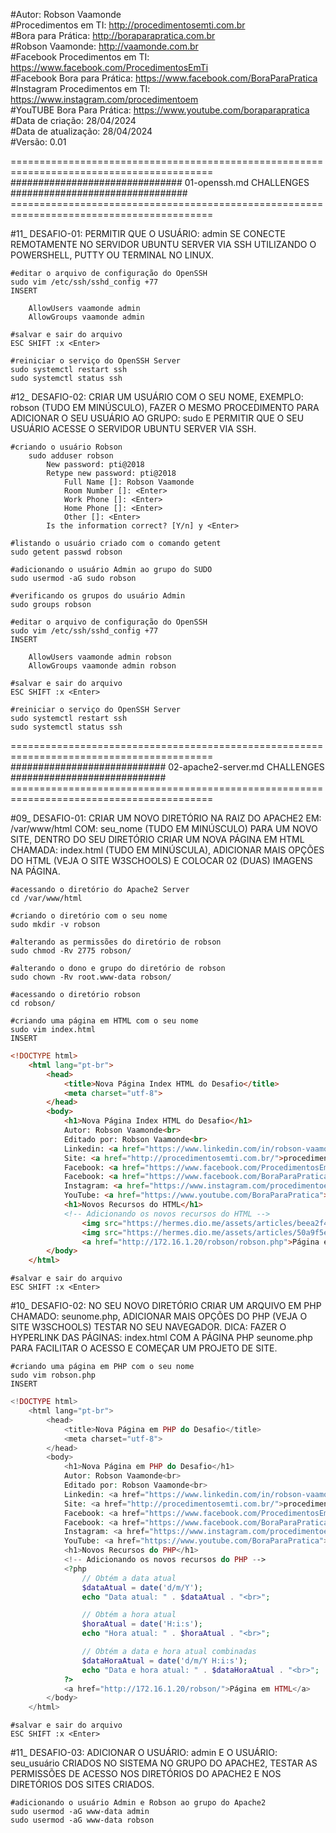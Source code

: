 #Autor: Robson Vaamonde<br>
#Procedimentos em TI: http://procedimentosemti.com.br<br>
#Bora para Prática: http://boraparapratica.com.br<br>
#Robson Vaamonde: http://vaamonde.com.br<br>
#Facebook Procedimentos em TI: https://www.facebook.com/ProcedimentosEmTi<br>
#Facebook Bora para Prática: https://www.facebook.com/BoraParaPratica<br>
#Instagram Procedimentos em TI: https://www.instagram.com/procedimentoem<br>
#YouTUBE Bora Para Prática: https://www.youtube.com/boraparapratica<br>
#Data de criação: 28/04/2024<br>
#Data de atualização: 28/04/2024<br>
#Versão: 0.01<br>

=========================================================================================<br>
  ############################### 01-openssh.md CHALLENGES ################################<br>
=========================================================================================<br>

#11_ DESAFIO-01: PERMITIR QUE O USUÁRIO: admin SE CONECTE REMOTAMENTE NO SERVIDOR UBUNTU
SERVER VIA SSH UTILIZANDO O POWERSHELL, PUTTY OU TERMINAL NO LINUX.

	#editar o arquivo de configuração do OpenSSH
	sudo vim /etc/ssh/sshd_config +77
	INSERT

		AllowUsers vaamonde admin
		AllowGroups vaamonde admin

	#salvar e sair do arquivo
	ESC SHIFT :x <Enter>

	#reiniciar o serviço do OpenSSH Server
	sudo systemctl restart ssh
	sudo systemctl status ssh

#12_ DESAFIO-02: CRIAR UM USUÁRIO COM O SEU NOME, EXEMPLO: robson (TUDO EM MINÚSCULO),
FAZER O MESMO PROCEDIMENTO PARA ADICIONAR O SEU USUÁRIO AO GRUPO: sudo E PERMITIR QUE O
SEU USUÁRIO ACESSE O SERVIDOR UBUNTU SERVER VIA SSH.

	#criando o usuário Robson
		sudo adduser robson
			New password: pti@2018
			Retype new password: pti@2018
				Full Name []: Robson Vaamonde
				Room Number []: <Enter>
				Work Phone []: <Enter>
				Home Phone []: <Enter>
				Other []: <Enter>
			Is the information correct? [Y/n] y <Enter>
	
	#listando o usuário criado com o comando getent
	sudo getent passwd robson

	#adicionando o usuário Admin ao grupo do SUDO
	sudo usermod -aG sudo robson

	#verificando os grupos do usuário Admin
	sudo groups robson

	#editar o arquivo de configuração do OpenSSH
	sudo vim /etc/ssh/sshd_config +77
	INSERT

		AllowUsers vaamonde admin robson
		AllowGroups vaamonde admin robson

	#salvar e sair do arquivo
	ESC SHIFT :x <Enter>

	#reiniciar o serviço do OpenSSH Server
	sudo systemctl restart ssh
	sudo systemctl status ssh

=========================================================================================<br>
  ############################ 02-apache2-server.md CHALLENGES ############################<br>
=========================================================================================<br>

#09_ DESAFIO-01: CRIAR UM NOVO DIRETÓRIO NA RAIZ DO APACHE2 EM: /var/www/html COM: seu_nome
(TUDO EM MINÚSCULO) PARA UM NOVO SITE, DENTRO DO SEU DIRETÓRIO CRIAR UM NOVA PÁGINA EM HTML
CHAMADA: index.html (TUDO EM MINÚSCULA), ADICIONAR MAIS OPÇÕES DO HTML (VEJA O SITE W3SCHOOLS)
E COLOCAR 02 (DUAS) IMAGENS NA PÁGINA.

	#acessando o diretório do Apache2 Server
	cd /var/www/html

	#criando o diretório com o seu nome
	sudo mkdir -v robson
	
	#alterando as permissões do diretório de robson
	sudo chmod -Rv 2775 robson/
		
	#alterando o dono e grupo do diretório de robson
	sudo chown -Rv root.www-data robson/
	
	#acessando o diretório robson
	cd robson/

	#criando uma página em HTML com o seu nome
	sudo vim index.html
	INSERT

```html
<!DOCTYPE html>
	<html lang="pt-br">
		<head>
			<title>Nova Página Index HTML do Desafio</title>
			<meta charset="utf-8">
		</head>
		<body>
			<h1>Nova Página Index HTML do Desafio</h1>
			Autor: Robson Vaamonde<br>
			Editado por: Robson Vaamonde<br>
			Linkedin: <a href="https://www.linkedin.com/in/robson-vaamonde-0b029028/">Robson Vaamonde</a><br>
			Site: <a href="http://procedimentosemti.com.br/">procedimentosemti.com.br</a><br>
			Facebook: <a href="https://www.facebook.com/ProcedimentosEmTI"> Procedimentos Em TI</a><br>
			Facebook: <a href="https://www.facebook.com/BoraParaPratica">Bora Para Pratica</a><br>
			Instagram: <a href="https://www.instagram.com/procedimentoem/?hl=pt-br">Procedimentos Em TI</a><br>
			YouTube: <a href="https://www.youtube.com/BoraParaPratica">Bora Para Pratica</a><br>
			<h1>Novos Recursos do HTML</h1>
			<!-- Adicionando os novos recursos do HTML -->
				<img src="https://hermes.dio.me/assets/articles/beea2f49-fb44-4778-8cb0-69101a5113ab.png" alt="COMO FUNCIONA O HTML" width="600" height="400"><br>
				<img src="https://hermes.dio.me/assets/articles/50a9f5e9-1ac3-40d9-8559-def8b46e981f.png" alt="ESTRUTURA BÁSICA" width="600" height="400"><br>
				<a href="http://172.16.1.20/robson/robson.php">Página em PHP</a>
		</body>
	</html>
```
	#salvar e sair do arquivo
	ESC SHIFT :x <Enter>

#10_ DESAFIO-02: NO SEU NOVO DIRETÓRIO CRIAR UM ARQUIVO EM PHP CHAMADO: seunome.php, ADICIONAR
MAIS OPÇÕES DO PHP (VEJA O SITE W3SCHOOLS) TESTAR NO SEU NAVEGADOR. DICA: FAZER O HYPERLINK
DAS PÁGINAS: index.html COM A PÁGINA PHP seunome.php PARA FACILITAR O ACESSO E COMEÇAR UM 
PROJETO DE SITE.

	#criando uma página em PHP com o seu nome
	sudo vim robson.php
	INSERT

```php
<!DOCTYPE html>
	<html lang="pt-br">
		<head>
			<title>Nova Página em PHP do Desafio</title>
			<meta charset="utf-8">
		</head>
		<body>
			<h1>Nova Página em PHP do Desafio</h1>
			Autor: Robson Vaamonde<br>
			Editado por: Robson Vaamonde<br>
			Linkedin: <a href="https://www.linkedin.com/in/robson-vaamonde-0b029028/">Robson Vaamonde</a><br>
			Site: <a href="http://procedimentosemti.com.br/">procedimentosemti.com.br</a><br>
			Facebook: <a href="https://www.facebook.com/ProcedimentosEmTI"> Procedimentos Em TI</a><br>
			Facebook: <a href="https://www.facebook.com/BoraParaPratica">Bora Para Pratica</a><br>
			Instagram: <a href="https://www.instagram.com/procedimentoem/?hl=pt-br">Procedimentos Em TI</a><br>
			YouTube: <a href="https://www.youtube.com/BoraParaPratica">Bora Para Pratica</a><br>
			<h1>Novos Recursos do PHP</h1>
			<!-- Adicionando os novos recursos do PHP -->
			<?php
				// Obtém a data atual
				$dataAtual = date('d/m/Y');
				echo "Data atual: " . $dataAtual . "<br>";

				// Obtém a hora atual
				$horaAtual = date('H:i:s');
				echo "Hora atual: " . $horaAtual . "<br>";

				// Obtém a data e hora atual combinadas
				$dataHoraAtual = date('d/m/Y H:i:s');
				echo "Data e hora atual: " . $dataHoraAtual . "<br>";
			?>
			<a href="http://172.16.1.20/robson/">Página em HTML</a>
		</body>
	</html>
```

	#salvar e sair do arquivo
	ESC SHIFT :x <Enter>

#11_ DESAFIO-03: ADICIONAR O USUÁRIO: admin E O USUÁRIO: seu_usuário CRIADOS NO SISTEMA NO 
GRUPO DO APACHE2, TESTAR AS PERMISSÕES DE ACESSO NOS DIRETÓRIOS DO APACHE2 E NOS DIRETÓRIOS 
DOS SITES CRIADOS.

	#adicionando o usuário Admin e Robson ao grupo do Apache2
	sudo usermod -aG www-data admin
	sudo usermod -aG www-data robson